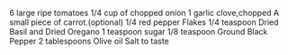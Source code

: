 6 large ripe tomatoes
1/4 cup of chopped onion
1 garlic clove,chopped
A small piece of carrot.(optional)
1/4 red pepper Flakes
1/4 teaspoon Dried Basil and Dried Oregano
1 teaspoon sugar
1/8 teaspoon Ground Black Pepper
2 tablespoons Olive oil
Salt to taste